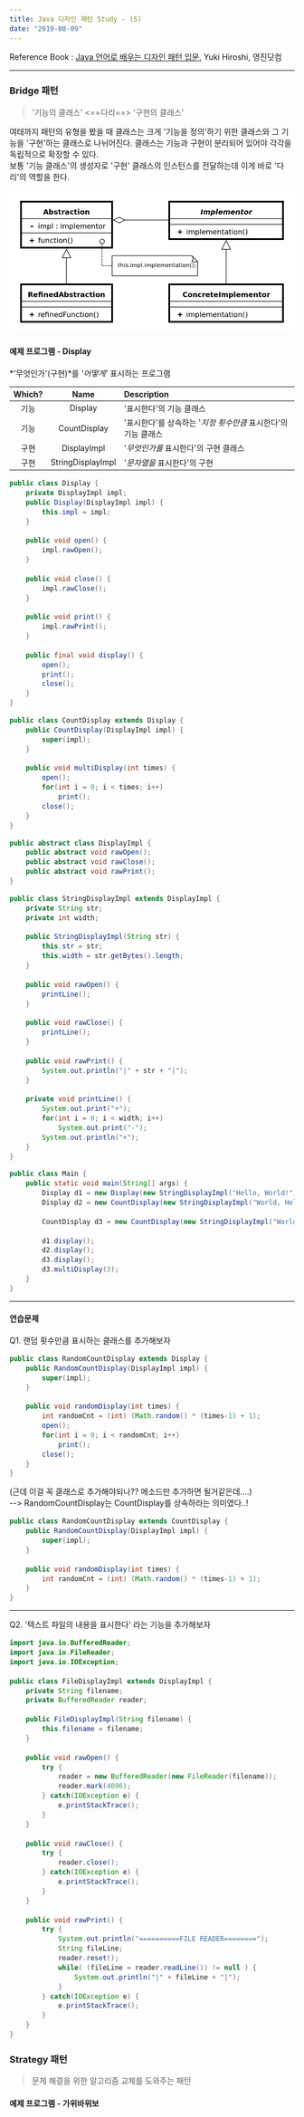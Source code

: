 ```yaml
---
title: Java 디자인 패턴 Study - (5)
date: "2019-08-09"
---
```


Reference Book : [Java 언어로 배우는 디자인 패턴 입문](https://www.youngjin.com/book/book_detail.asp?prod_cd=9788931436914&seq=4628&cate_cd=1&child_cate_cd=&goPage=11&orderByCd=3), Yuki Hiroshi, 영진닷컴

---

### Bridge 패턴

> '기능의 클래스' <==다리==> '구현의 클래스'

여태까지 패턴의 유형을 봤을 때 클래스는 크게 '기능을 정의'하기 위한 클래스와 그 기능을 '구현'하는 클래스로 나뉘어진다. 클래스는 기능과 구현이 분리되어 있어야 각각을 독립적으로 확장할 수 있다.  
보통 '기능 클래스'의 생성자로 '구현' 클래스의 인스턴스를 전달하는데 이게 바로 '다리'의 역할을 한다.  

![](bridge-1.png)

#### 예제 프로그램 - Display

*'무엇인가'(구현)*를 *'어떻게'* 표시하는 프로그램

|Which?|Name|Description|
|:----:|:--:|:----------|
|기능|Display|'표시한다'의 기능 클래스|
|기능|CountDisplay|'표시한다'를 상속하는 '*지정 횟수만큼* 표시한다'의 기능 클래스|
|구현|DisplayImpl|'*무엇인가를* 표시한다'의 구현 클래스|
|구현|StringDisplayImpl|'*문자열을* 표시한다'의 구현|

```java
public class Display {
    private DisplayImpl impl;
    public Display(DisplayImpl impl) {
        this.impl = impl;
    }

    public void open() {
        impl.rawOpen();
    }

    public void close() {
        impl.rawClose();
    }

    public void print() {
        impl.rawPrint();
    }

    public final void display() {
        open();
        print();
        close();
    }
}
```

```java
public class CountDisplay extends Display {
    public CountDisplay(DisplayImpl impl) {
        super(impl);
    }

    public void multiDisplay(int times) {
        open();
        for(int i = 0; i < times; i++) 
            print();
        close();
    }
}
```

```java
public abstract class DisplayImpl {
    public abstract void rawOpen();
    public abstract void rawClose();
    public abstract void rawPrint();
}
```

```java
public class StringDisplayImpl extends DisplayImpl {
    private String str;
    private int width;

    public StringDisplayImpl(String str) {
        this.str = str;
        this.width = str.getBytes().length;
    }

    public void rawOpen() {
        printLine();
    }

    public void rawClose() {
        printLine();
    }

    public void rawPrint() {
        System.out.println("|" + str + "|");
    }

    private void printLine() {
        System.out.print("+");
        for(int i = 0; i < width; i++) 
            System.out.print("-");
        System.out.println("+");
    }
}
```

```java
public class Main {
    public static void main(String[] args) {
        Display d1 = new Display(new StringDisplayImpl("Hello, World!"));
        Display d2 = new CountDisplay(new StringDisplayImpl("World, Hello!"));

        CountDisplay d3 = new CountDisplay(new StringDisplayImpl("World, Bye!"));

        d1.display();
        d2.display();
        d3.display();
        d3.multiDisplay(3);
    }
}
```

---

#### 연습문제

Q1. 랜덤 횟수만큼 표시하는 클래스를 추가해보자

```java
public class RandomCountDisplay extends Display {
    public RandomCountDisplay(DisplayImpl impl) {
        super(impl);
    }

    public void randomDisplay(int times) {
        int randomCnt = (int) (Math.random() * (times-1) + 1);
        open();
        for(int i = 0; i < randomCnt; i++) 
            print();
        close();
    }
}
```

(근데 이걸 꼭 클래스로 추가해야되나?? 메소드만 추가하면 될거같은데....)  
--> RandomCountDisplay는 CountDisplay를 상속하라는 의미였다..!

```java
public class RandomCountDisplay extends CountDisplay {
    public RandomCountDisplay(DisplayImpl impl) {
        super(impl);
    }

    public void randomDisplay(int times) {
        int randomCnt = (int) (Math.random() * (times-1) + 1);
    }
}
```

---

Q2. '텍스트 파일의 내용을 표시한다' 라는 기능을 추가해보자

```java
import java.io.BufferedReader;
import java.io.FileReader;
import java.io.IOException;

public class FileDisplayImpl extends DisplayImpl {
    private String filename;
    private BufferedReader reader;

    public FileDisplayImpl(String filename) {
        this.filename = filename;
    }

    public void rawOpen() {
        try {
            reader = new BufferedReader(new FileReader(filename));
            reader.mark(4096);
        } catch(IOException e) {
            e.printStackTrace();
        }
    }

    public void rawClose() {
        try {
            reader.close();
        } catch(IOException e) {
            e.printStackTrace();
        }
    }

    public void rawPrint() {
        try {
            System.out.println("==========FILE READER========");
            String fileLine;
            reader.reset();
            while( (fileLine = reader.readLine()) != null ) {
                System.out.println("|" + fileLine + "|");
            }
        } catch(IOException e) {
            e.printStackTrace();
        }
    }
}
```

### Strategy 패턴

> 문제 해결을 위한 알고리즘 교체를 도와주는 패턴

#### 예제 프로그램 - 가위바위보

